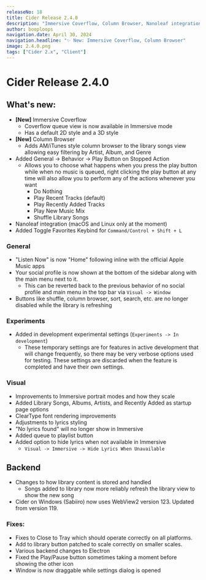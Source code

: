 ```yaml
---
releaseNo: 18
title: Cider Release 2.4.0
description: "Immersive Coverflow, Column Browser, Nanoleaf integration, Toggle Favorites Keybind, Tons of fixes. Stability. and more"
author: booploops
navigation.date: April 30, 2024
navigation.headline: "✨ New: Immersive Coverflow, Column Browser"
image: 2.4.0.png
tags: ["Cider 2.x", "Client"]
---
```


# Cider Release 2.4.0

## What's new:

- **[New]** Immersive Coverflow
  - Coverflow queue view is now available in Immersive mode
  - Has a default 2D style and a 3D style
- **[New]** Column Browser
  - Adds AM/iTunes style column browser to the library songs view allowing easy filtering by Artist, Album, and Genre
- Added General -> Behavior -> Play Button on Stopped Action
  - Allows you to choose what happens when you press the play button while when no music is queued, right clicking the play button at any time will also allow you to perform any of the actions whenever you want
    - Do Nothing
    - Play Recent Tracks (default)
    - Play Recently Added Tracks
    - Play New Music Mix
    - Shuffle Library Songs
- Nanoleaf integration (macOS and Linux only at the moment)
- Added Toggle Favorites Keybind for `Command/Control + Shift + L`

### General

- "Listen Now" is now "Home" following inline with the official Apple Music apps
- Your social profile is now shown at the bottom of the sidebar along with the main menu next to it.
  - This can be reverted back to the previous behavior of no social profile and main menu in the top bar via `Visual -> Window`
- Buttons like shuffle, column browser, sort, search, etc. are no longer disabled while the library is refreshing

### Experiments

- Added in development experimental settings (`Experiments -> In development`)
  - These temporary settings are for features in active development that will change frequently, so there may be very verbose options used for testing. These settings are discarded when the feature is completed and have their own settings.

### Visual

- Improvements to Immersive portrait modes and how they scale
- Added Library Songs, Albums, Artists, and Recently Added as startup page options
- ClearType font rendering improvements
- Adjustments to lyrics styling
- "No lyrics found" will no longer show in Immersive
- Added queue to playlist button
- Added option to hide lyrics when not available in Immersive
  - `Visual -> Immersive -> Hide Lyrics When Unavailable`

## Backend

- Changes to how library content is stored and handled
  - Songs added to library now more reliably refresh the library view to show the new song
- Cider on Windows (Sabiiro) now uses WebView2 version 123. Updated from version 119.

### Fixes:

- Fixes to Close to Tray which should operate correctly on all platforms.
- Add to library button patched to scale correctly on smaller scales.
- Various backend changes to Electron
- Fixed the Play/Pause button sometimes taking a moment before showing the other icon
- Window is now draggable while settings dialog is opened
